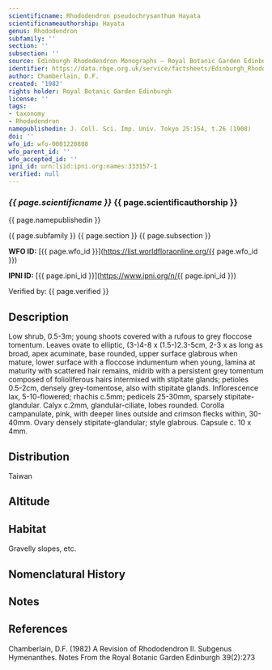 ```yaml
---
scientificname: Rhododendron pseudochrysanthum Hayata
scientificnameauthorship: Hayata
genus: Rhododendron
subfamily: ''
section: ''
subsection: ''
source: Edinburgh Rhododendron Monographs – Royal Botanic Garden Edinburgh
identifier: https://data.rbge.org.uk/service/factsheets/Edinburgh_Rhododendron_Monographs.xhtml
author: Chamberlain, D.F.
created: '1982'
rights holder: Royal Botanic Garden Edinburgh
license: ''
tags:
- taxonomy
- Rhododendron
namepublishedin: J. Coll. Sci. Imp. Univ. Tokyo 25:154, t.26 (1908)
doi: ''
wfo_id: wfo-0001220808
wfo_parent_id: ''
wfo_accepted_id: ''
ipni_id: urn:lsid:ipni.org:names:333157-1
verified: null
---
```

### _{{ page.scientificname }}_ {{ page.scientificauthorship }}
 {{ page.namepublishedin }}

{{ page.subfamily }} {{ page.section }} {{ page.subsection }}

**WFO ID:** [{{ page.wfo_id }}](https://list.worldfloraonline.org/{{ page.wfo_id }})

**IPNI ID:** [{{ page.ipni_id }}](https://www.ipni.org/n/{{ page.ipni_id }})

Verified by: {{ page.verified }}



## Description
Low shrub, 0.5-3m; young shoots covered with a rufous to grey floccose tomentum. Leaves ovate to elliptic, (3-)4-8 x (1.5-)2.3-5cm, 2-3 x as long as broad, apex acuminate, base rounded, upper surface glabrous when mature, lower surface with a floccose indumentum when young, lamina at maturity with scattered hair remains, midrib with a persistent grey tomentum composed of folioliferous hairs intermixed with stipitate glands; petioles 0.5-2cm, densely grey-tomentose, also with stipitate glands. Inflorescence lax, 5-10-flowered; rhachis c.5mm; pedicels 25-30mm, sparsely stipitate-glandular. Calyx c.2mm, glandular-ciliate, lobes rounded. Corolla campanulate, pink, with deeper lines outside and crimson flecks within, 30-40mm. Ovary densely stipitate-glandular; style glabrous. Capsule c. 10 x 4mm.

## Distribution
Taiwan

## Altitude


## Habitat
Gravelly slopes, etc.

## Nomenclatural History

                       
## Notes


## References

Chamberlain, D.F. (1982) A Revision of Rhododendron II. Subgenus Hymenanthes. Notes From the Royal Botanic Garden Edinburgh 39(2):273
